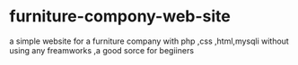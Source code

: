 # furniture-compony-web-site
a simple website for a furniture company with php ,css ,html,mysqli without using any freamworks ,a good sorce for begiiners

